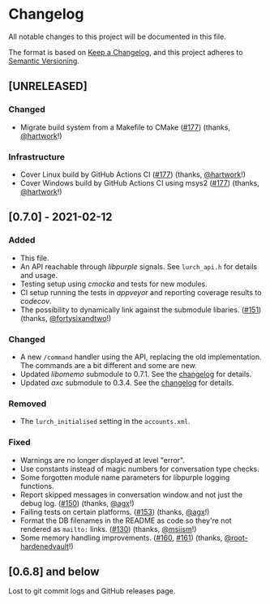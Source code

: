 # Changelog
All notable changes to this project will be documented in this file.

The format is based on [Keep a Changelog](https://keepachangelog.com/en/1.0.0/),
and this project adheres to [Semantic Versioning](https://semver.org/spec/v2.0.0.html).

## [UNRELEASED]
### Changed
- Migrate build system from a Makefile to CMake ([#177](https://github.com/gkdr/lurch/pull/177)) (thanks, [@hartwork](https://github.com/hartwork)!)

### Infrastructure
- Cover Linux build by GitHub Actions CI ([#177](https://github.com/gkdr/lurch/pull/177)) (thanks, [@hartwork](https://github.com/hartwork)!)
- Cover Windows build by GitHub Actions CI using msys2 ([#177](https://github.com/gkdr/lurch/pull/177)) (thanks, [@hartwork](https://github.com/hartwork)!)

## [0.7.0] - 2021-02-12
### Added
- This file.
- An API reachable through _libpurple_ signals. See `lurch_api.h` for details and usage.
- Testing setup using _cmocka_ and tests for new modules.
- CI setup running the tests in _appveyor_ and reporting coverage results to _codecov_.
- The possibility to dynamically link against the submodule libaries. ([#151](https://github.com/gkdr/lurch/pull/151)) (thanks, [@fortysixandtwo](https://github.com/fortysixandtwo)!)

### Changed
- A new `/command` handler using the API, replacing the old implementation. The commands are a bit different and some are new.
- Updated _libomemo_ submodule to 0.7.1. See the [changelog](https://github.com/gkdr/libomemo/blob/master/CHANGELOG.md) for details.
- Updated _axc_ submodule to 0.3.4. See the [changelog](https://github.com/gkdr/axc/blob/master/CHANGELOG.md) for details.

### Removed
- The `lurch_initialised` setting in the `accounts.xml`.

### Fixed
- Warnings are no longer displayed at level "error".
- Use constants instead of magic numbers for conversation type checks.
- Some forgotten module name parameters for libpurple logging functions.
- Report skipped messages in conversation window and not just the debug log. ([#150](https://github.com/gkdr/lurch/pull/150)) (thanks, [@agx](https://github.com/agx)!)
- Failing tests on certain platforms. ([#153](https://github.com/gkdr/lurch/pull/153)) (thanks, [@agx](https://github.com/agx)!)
- Format the DB filenames in the README as code so they're not rendered as `mailto:` links. ([#130](https://github.com/gkdr/lurch/pull/130)) (thanks, [@msiism](https://github.com/msiism)!)
- Some memory handling improvements. ([#160](https://github.com/gkdr/lurch/pull/160), [#161](https://github.com/gkdr/lurch/pull/161)) (thanks, [@root-hardenedvault](https://github.com/root-hardenedvault)!)

## [0.6.8] and below
Lost to git commit logs and GitHub releases page.
